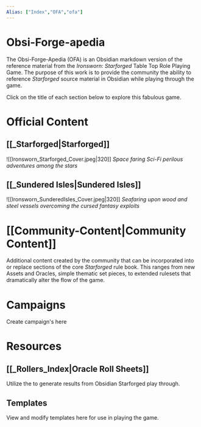 ```yaml
---
Alias: ["Index","OFA","ofa"]
---
```


# Obsi-Forge-apedia
The Obsi-Forge-Apedia (OFA) is an Obsidian markdown version of the reference material from the _Ironsworn: Starforged_ Table Top Role Playing Game. The purpose of this work is to provide the community the ability to reference _Starforged_ source material in Obsidian while playing through the game.

Click on the title of each section below to explore this fabulous game.

# Official Content
## [[_Starforged|Starforged]]
![[Ironsworn_Starforged_Cover.jpeg|320]]
_Space faring Sci-Fi perilous adventures among the stars_

## [[_Sundered Isles|Sundered Isles]]
![[Ironsworn_SunderedIsles_Cover.jpeg|320]]
_Seafaring upon wood and steel vessels overcoming the cursed fantasy exploits_

# [[Community-Content|Community Content]]
Additional content created by the community that can be incorporated into or replace sections of the core _Starforged_ rule book. This ranges from new Assets and Oracles, simple thematic set pieces, to extended rulesets that dramatically alter the flow of the game.

# Campaigns
Create campaign's here

# Resources
## [[_Rollers_Index|Oracle Roll Sheets]]
Utilize the to generate results from Obsidian Starforged play through.

## Templates
View and modify templates here for use in playing the game.